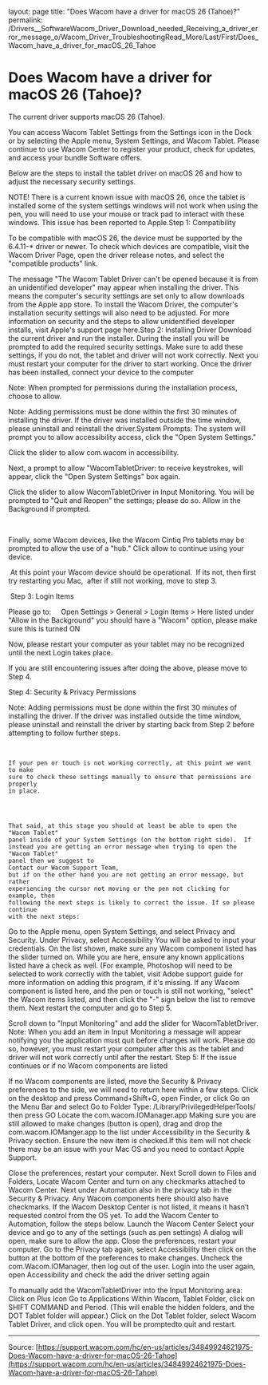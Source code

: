 layout: page
title: "Does Wacom have a driver for macOS 26 (Tahoe)?"
permalink: /Drivers__SoftwareWacom_Driver_Download_needed_Receiving_a_driver_error_message_o/Wacom_Driver_TroubleshootingRead_More/Last/First/Does_Wacom_have_a_driver_for_macOS_26_Tahoe

# Does Wacom have a driver for macOS 26 (Tahoe)?

The current driver supports macOS 26 (Tahoe). 

You can access Wacom Tablet Settings from the Settings icon in the Dock or by selecting the Apple menu, System Settings, and Wacom Tablet. Please continue to use Wacom Center to register your product, check for updates, and access your bundle Software offers.

Below are the steps to install the tablet driver on macOS 26 and how to adjust the necessary security settings.

NOTE! There is a current known issue with macOS 26, once the tablet is installed some of the system settings windows will not work when using the pen, you will need to use your mouse or track pad to interact with these windows. This issue has been reported to Apple.Step 1: Compatibility

To be compatible with macOS 26, the device must be supported by the 6.4.11-* driver or newer. To check which devices are compatible, visit the Wacom Driver Page, open the driver release notes, and select the "compatible products" link.

The message "The Wacom Tablet Driver can't be opened because it is from an unidentified developer" may appear when installing the driver. This means the computer's security settings are set only to allow downloads from the Apple app store. To install the Wacom Driver, the computer's installation security settings will also need to be adjusted. For more information on security and the steps to allow unidentified developer installs, visit Apple's support page here.Step 2: Installing Driver
Download the current driver and run the installer.
During the install you will be prompted to add the required security settings. Make sure to add these settings, if you do not, the tablet and driver will not work correctly.
Next you must restart your computer for the driver to start working.
Once the driver has been installed, connect your device to the computer


Note: When prompted for permissions during the installation process, choose to allow.

Note: Adding permissions must be done within the first 30 minutes of installing the driver. If the driver was installed outside the time window, please uninstall and reinstall the driver.System Prompts:
The system will prompt you to allow accessibility access, click the "Open System Settings."

Click the slider to allow com.wacom in accessibility.

Next, a prompt to allow "WacomTabletDriver: to receive keystrokes, will appear, click the "Open System Settings" box again.

Click the slider to allow WacomTabletDriver in Input Monitoring. You will be prompted to "Quit and Reopen" the settings; please do so.
Allow in the Background if prompted.

 

Finally, some Wacom devices, like the Wacom Cintiq Pro tablets may be prompted to allow the use of a "hub." Click allow to continue using your device.



 At this point your Wacom device should be operational.  If its not, then first try restarting you Mac,  after if still not working, move to step 3. 

 Step 3: Login Items

Please go to:     Open Settings > General > Login Items > Here listed under "Allow in the Background" you should have a "Wacom" option, please make sure this is turned ON






  Now, please restart your computer as your tablet may no be recognized
  until the next Login takes place.



  If you are still encountering issues after doing the above, please move to Step
  4.




Step 4: Security & Privacy Permissions




Note: Adding permissions must be done within the first 30
    minutes of installing the driver. If the driver was installed outside the
    time window, please
    uninstall
    and reinstall the driver by starting back from Step 2 before attempting to
    follow further steps.
  


 



    If your pen or touch is not working correctly, at this point we want to make
    sure to check these settings manually to ensure that permissions are properly
    in place.
  



    That said, at this stage you should at least be able to open the "Wacom Tablet"
    panel inside of your System Settings (on the bottom right side).  If
    instead you are getting an error message when trying to open the "Wacom Tablet"
    panel then we suggest to
    Contact our Wacom Support Team,
    but if on the other hand you are not getting an error message, but rather
    experiencing the cursor not moving or the pen not clicking for example, then
    following the next steps is likely to correct the issue. If so please continue
    with the next steps:
  


Go to the Apple menu, open System Settings, and select Privacy and Security.
Under Privacy, select Accessibility
You will be asked to input your credentials. On the list shown, make sure any Wacom component listed has the slider turned on.
While you are here, ensure any known applications listed have a check as well. (For example, Photoshop will need to be selected to work correctly with the tablet, visit Adobe support guide for more information on adding this program, if it's missing.
If any Wacom component is listed here, and the pen or touch is still not working, "select" the Wacom items listed, and then click the "-" sign below the list to remove them. Next restart the computer and go to Step 5.


Scroll down to "Input Monitoring" and add the slider for WacomTabletDriver.
Note: When you add an item in Input Monitoring a message will appear notifying you the application must quit before changes will work. Please do so, however, you must restart your computer after this as the tablet and driver will not work correctly until after the restart.
Step 5: If the issue continues or if no Wacom components are listed

If no Wacom components are listed, move the Security & Privacy preferences to the side, we will need to return here within a few steps.
Click on the desktop and press Command+Shift+G, open Finder, or click Go on the Menu Bar and select Go to Folder
Type: /Library/PrivilegedHelperTools/ then press GO
Locate the com.wacom.IOManager.app
Making sure you are still allowed to make changes (button is open), drag and drop the com.wacom.IOManger.app to the list under Accessibility in the Security & Privacy section. Ensure the new item is checked.If this item will not check there may be an issue with your Mac OS and you need to contact Apple Support.

Close the preferences, restart your computer.
Next Scroll down to Files and Folders, Locate Wacom Center and turn on any checkmarks attached to Wacom Center.
Next under Automation also in the privacy tab in the Security & Privacy. Any Wacom components here should also have checkmarks. If the Wacom Desktop Center is not listed, it means it hasn’t requested control from the OS yet. To add the Wacom Center to Automation, follow the steps below.
Launch the Wacom Center
Select your device and go to any of the settings (such as pen settings)
A dialog will open, make sure to allow the app.
Close the preferences, restart your computer.
Go to the Privacy tab again, select Accessibility then click on the button at the bottom of the preferences to make changes.
Uncheck the com.Wacom.IOManager, then log out of the user.
Login into the user again, open Accessibility and check the add the driver setting again

To manually add the WacomTabletDriver into the Input Monitoring area:
Click on Plus Icon
Go to Applications
Within Wacom, Tablet Folder, click on SHIFT COMMAND and Period. (This will enable the hidden folders, and the DOT Tablet folder will appear.)
Click on the Dot Tablet folder, select Wacom Tablet Driver, and click open.
You will be promptedto quit and restart.

---
Source: [https://support.wacom.com/hc/en-us/articles/34849924621975-Does-Wacom-have-a-driver-for-macOS-26-Tahoe](https://support.wacom.com/hc/en-us/articles/34849924621975-Does-Wacom-have-a-driver-for-macOS-26-Tahoe)
